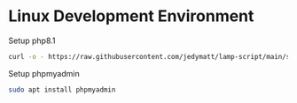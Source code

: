 # Linux Development Environment

Setup php8.1

```bash
curl -o - https://raw.githubusercontent.com/jedymatt/lamp-script/main/setup-lamp-php81.sh | bash
```

Setup phpmyadmin

```bash
sudo apt install phpmyadmin
```
